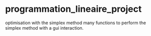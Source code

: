 # programmation_lineaire_project
optimisation with the simplex method 
many functions to perform the simplex method with a gui interaction.
